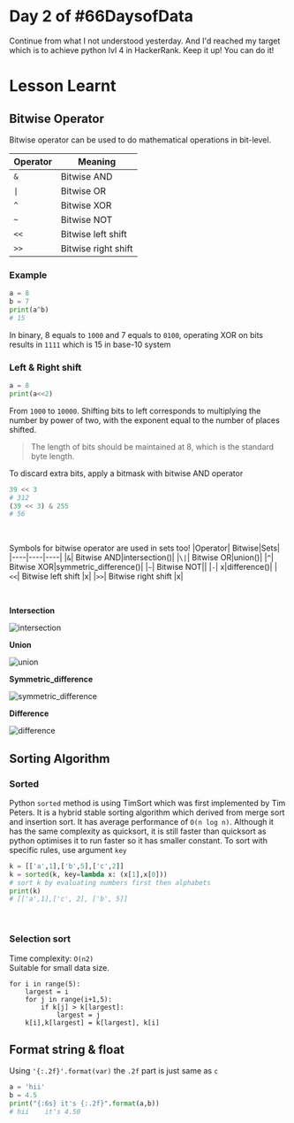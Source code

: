 # Day 2 of #66DaysofData
Continue from what I not understood yesterday. And I'd reached my target which is to achieve python lvl 4 in HackerRank. Keep it up! You can do it!
# Lesson Learnt
## Bitwise Operator
Bitwise operator can be used to do mathematical operations in bit-level. 


|Operator| Meaning|
|----|----|
|`&`| Bitwise AND|
|`\|`| Bitwise OR|
|`^`| Bitwise XOR|
|`~`| Bitwise NOT|
|`<<`| Bitwise left shift |
|`>>`| Bitwise right shift |

### Example
```python
a = 8
b = 7
print(a^b)
# 15
```
In binary, 8 equals to `1000` and 7 equals to `0100`, operating XOR on bits results in `1111` which is 15 in base-10 system

### Left & Right shift
```python
a = 8
print(a<<2)
```
From `1000` to `10000`. Shifting bits to left corresponds to multiplying the number by power of two, with the exponent equal to the number of places shifted.

> The length of bits should be maintained at 8, which is the standard byte length.

To discard extra bits, apply a bitmask with bitwise AND operator

```python
39 << 3
# 312
(39 << 3) & 255
# 56
```
<br>

Symbols for bitwise operator are used in sets too!
|Operator| Bitwise|Sets|
|----|----|----|
|`&`| Bitwise AND|intersection()|
|`\|`| Bitwise OR|union()|
|`^`| Bitwise XOR|symmetric_difference()|
|`~`| Bitwise NOT||
|`-`| x|difference()|
|`<<`| Bitwise left shift |x|
|`>>`| Bitwise right shift |x|

<br>

**Intersection**

![intersection](https://cdn.programiz.com/sites/tutorial2program/files/set-intersection.jpg)

**Union**

![union](https://cdn.programiz.com/sites/tutorial2program/files/set-union.jpg)

**Symmetric_difference**

![symmetric_difference](https://cdn.programiz.com/sites/tutorial2program/files/set-symmetric-difference.jpg)

**Difference**

![difference](https://cdn.programiz.com/sites/tutorial2program/files/set-difference.jpg)

## Sorting Algorithm
### Sorted
Python `sorted` method is using TimSort which was first implemented by Tim Peters. It is a hybrid stable sorting algorithm which derived from merge sort and insertion sort. It has average performance of `O(n log n)`. Although it has the same complexity as quicksort, it is still faster than quicksort as python optimises it to run faster so it has smaller constant. To sort with specific rules, use argument `key`

```python
k = [['a',1],['b',5],['c',2]]
k = sorted(k, key=lambda x: (x[1],x[0]))
# sort k by evaluating numbers first then alphabets
print(k)
# [['a',1],['c', 2], ['b', 5]]
```

<br>

### Selection sort
Time complexity: `O(n2)` <br>
Suitable for small data size.
```
for i in range(5):
    largest = i
    for j in range(i+1,5):
        if k[j] > k[largest]:
            largest = j
    k[i],k[largest] = k[largest], k[i]
```

## Format string & float
Using `'{:.2f}'.format(var)` the `.2f` part is just same as `c`

```python
a = 'hii'
b = 4.5
print("{:6s} it's {:.2f}".format(a,b))
# hii    it's 4.50
```
